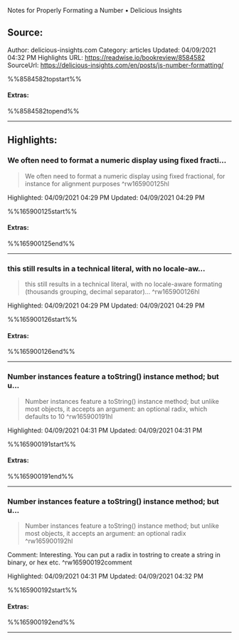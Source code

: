 Notes for Properly Formating a Number • Delicious Insights

## Source:
Author: delicious-insights.com
Category: articles
Updated: 04/09/2021 04:32 PM
Highlights URL: https://readwise.io/bookreview/8584582
SourceUrl: https://delicious-insights.com/en/posts/js-number-formatting/

%%8584582topstart%%
#### Extras:

%%8584582topend%%
 
-----
 ## Highlights:

### We often need to format a numeric display using fixed fracti...
>We often need to format a numeric display using fixed fractional, for instance for alignment purposes ^rw165900125hl


Highlighted: 04/09/2021 04:29 PM
Updated: 04/09/2021 04:29 PM

%%165900125start%%
#### Extras:

%%165900125end%%

------

### this still results in a technical literal, with no locale-aw...
>this still results in a technical literal, with no locale-aware formating (thousands grouping, decimal separator)… ^rw165900126hl


Highlighted: 04/09/2021 04:29 PM
Updated: 04/09/2021 04:29 PM

%%165900126start%%
#### Extras:

%%165900126end%%

------

### Number instances feature a toString() instance method; but u...
>Number instances feature a toString() instance method; but unlike most objects, it accepts an argument: an optional radix, which defaults to 10 ^rw165900191hl


Highlighted: 04/09/2021 04:31 PM
Updated: 04/09/2021 04:31 PM

%%165900191start%%
#### Extras:

%%165900191end%%

------

### Number instances feature a toString() instance method; but u...
>Number instances feature a toString() instance method; but unlike most objects, it accepts an argument: an optional radix ^rw165900192hl

Comment: Interesting. You can put a radix in tostring to create a string in binary, or hex etc. ^rw165900192comment

Highlighted: 04/09/2021 04:31 PM
Updated: 04/09/2021 04:32 PM

%%165900192start%%
#### Extras:

%%165900192end%%

------

